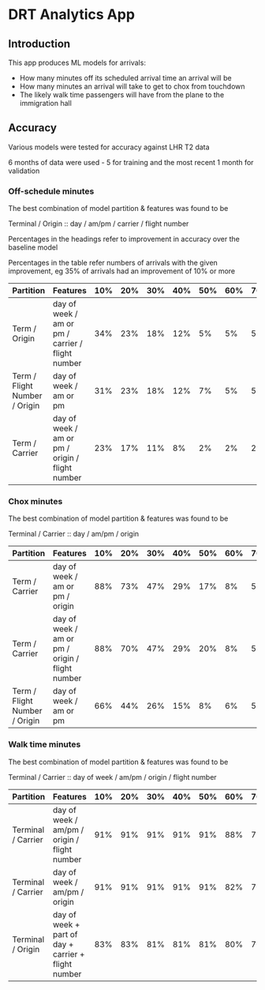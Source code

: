 # DRT Analytics App

## Introduction
This app produces ML models for arrivals:
 - How many minutes off its scheduled arrival time an arrival will be
 - How many minutes an arrival will take to get to chox from touchdown
 - The likely walk time passengers will have from the plane to the immigration hall

## Accuracy

Various models were tested for accuracy against LHR T2 data

6 months of data were used - 5 for training and the most recent 1 month for validation

### Off-schedule minutes

The best combination of model partition & features was found to be

Terminal / Origin :: day / am/pm / carrier / flight number

Percentages in the headings refer to improvement in accuracy over the baseline model

Percentages in the table refer numbers of arrivals with the given improvement, eg 35% of arrivals had an improvement of 10% or more

| Partition                     | Features                                          | 10% | 20% | 30% | 40% | 50% | 60% | 70% | 80% | 90% | 100% |
|-------------------------------|---------------------------------------------------|-----|-----|-----|-----|-----|-----|-----|-----|-----|------|
| Term / Origin                 | day of week / am or pm / carrier / flight number  | 34% | 23% | 18% | 12% | 5%  | 5%  | 5%  | -   | -   | -    |
| Term / Flight Number / Origin | day of week / am or pm                            | 31% | 23% | 18% | 12% | 7%  | 5%  | 5%  | -   | -   | -    |
| Term / Carrier                | day of week / am or pm / origin / flight number   | 23% | 17% | 11% | 8%  | 2%  | 2%  | 2%  | -   | -   | -    |


### Chox minutes

The best combination of model partition & features was found to be

Terminal / Carrier :: day / am/pm / origin

| Partition                     | Features                                        | 10% | 20% | 30% | 40% | 50% | 60% | 70% | 80% | 90% | 100% |
|-------------------------------|-------------------------------------------------|-----|-----|-----|-----|-----|-----|-----|-----|-----|------|
| Term / Carrier                | day of week / am or pm / origin                 | 88% | 73% | 47% | 29% | 17% | 8%  | 5%  | 2%  | 2%  | 2%   |
| Term / Carrier                | day of week / am or pm / origin / flight number | 88% | 70% | 47% | 29% | 20% | 8%  | 5%  | 2%  | 2%  | 2%   |
| Term / Flight Number / Origin | day of week / am or pm                          | 66% | 44% | 26% | 15% | 8%  | 6%  | 5%  | 4%  | 4%  | 4%   |


### Walk time minutes

The best combination of model partition & features was found to be

Terminal / Carrier :: day of week / am/pm / origin / flight number

| Partition          | Features                                            | 10% | 20% | 30% | 40% | 50% | 60% | 70% | 80% | 90% | 100% |
|--------------------|-----------------------------------------------------|-----|-----|-----|-----|-----|-----|-----|-----|-----|------|
| Terminal / Carrier | day of week / am/pm / origin / flight number        | 91% | 91% | 91% | 91% | 91% | 88% | 73% | 58% | 38% | 14%  |
 | Terminal / Carrier | day of week / am/pm / origin                        | 91% | 91% | 91% | 91% | 91% | 82% | 70% | 52% | 38% | 14%  |
 | Terminal / Origin  | day of week + part of day + carrier + flight number | 83% | 83% | 81% | 81% | 81% | 80% | 70% | 51% | 26% | 9%   |

